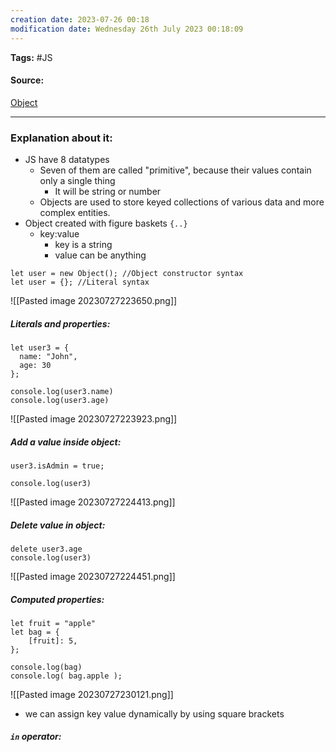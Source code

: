 ```yaml
---
creation date: 2023-07-26 00:18
modification date: Wednesday 26th July 2023 00:18:09
---
```


**Tags:** #JS 

#### Source:
[Object](https://javascript.info/object)

--------------------------------------

### Explanation about it:

* JS have 8 datatypes
	* Seven of them are called "primitive", because their values contain only a single thing
		* It will be string or number
	* Objects are used to store keyed collections of various data and more complex entities.
* Object created with figure baskets `{..}`
	* key:value
		* key is a string
		* value can be anything

```
let user = new Object(); //Object constructor syntax
let user = {}; //Literal syntax
```


![[Pasted image 20230727223650.png]]


##### Literals and properties:

```
let user3 = {
  name: "John",
  age: 30
};

console.log(user3.name)
console.log(user3.age)
```

![[Pasted image 20230727223923.png]]

##### Add a value inside object:

```
user3.isAdmin = true;

console.log(user3)
```

![[Pasted image 20230727224413.png]]

##### Delete value in object:

```
delete user3.age
console.log(user3)
```

![[Pasted image 20230727224451.png]]


##### Computed properties:

```
let fruit = "apple"
let bag = {
    [fruit]: 5,
};

console.log(bag)
console.log( bag.apple );
```

![[Pasted image 20230727230121.png]]

* we can assign key value dynamically by using square brackets

##### `in` operator: